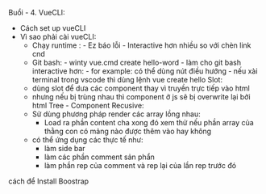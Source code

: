 Buổi - 4.
VueCLI:
- Cách set up vueCLI
- Vì sao phải cài vueCLI:
    - Chạy runtime :
           - Ez báo lỗi 
           - Interactive hơn nhiều so với chèn link cnd
    - Git bash: 
           - winty vue.cmd create hello-word 
                - làm cho git bash interactive hơn:
                   - for example: có thể dùng nút điều hướng
                   - nếu xài terminal trong vscode thì dùng lệnh vue create hello 
Slot: 
    - dùng slot để dưa các component thay vì truyền trực tiếp vào html
    - nhưng nếu bị trùng nhau thì component ở js sẽ bị overwrite lại bởi html
Tree - Component Recusive:
     - Sử dùng phương pháp render các array lồng nhau:
       - Load ra phần content cha xong đó xem thử nếu phần array của thằng con có mảng nào được thêm vào hay không
    - có thể ứng dụng các thực tế như:
        - làm side bar
        - làm các phần comment sản phẩn
        - làm phần rep của comment và rep lại của lần rep trước đó
        
 cách để Install Boostrap
    
                   

